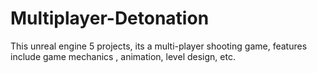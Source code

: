 # Multiplayer-Detonation
This unreal engine 5 projects, its a multi-player shooting game, features include game mechanics , animation, level design, etc.
